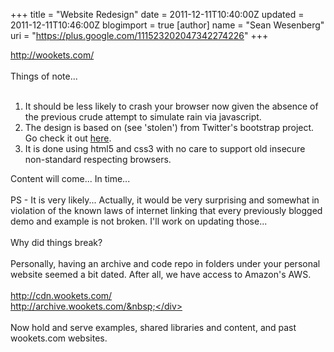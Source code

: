 +++
title = "Website Redesign"
date = 2011-12-11T10:40:00Z
updated = 2011-12-11T10:46:00Z
blogimport = true 
[author]
	name = "Sean Wesenberg"
	uri = "https://plus.google.com/111523202047342274226"
+++

<a href="http://wookets.com/">http://wookets.com/</a><br /><br />Things of note...<br /><br /><ol><li>It should be less likely to crash your browser now given the absence of the previous crude attempt to simulate rain via javascript.&nbsp;</li><li>The design is based on (see 'stolen') from Twitter's bootstrap project. Go check it out <a href="http://twitter.github.com/bootstrap/">here</a>.</li><li>It is done using html5 and css3 with no care to support old insecure non-standard respecting browsers. &nbsp;</li></ol><div>Content will come... In time...&nbsp;</div><div><br /></div><div>PS - It is very likely... Actually, it would be very surprising and somewhat in violation of the known laws of internet linking that every previously blogged demo and example is not broken. I'll work on updating those...&nbsp;</div><div><br /></div><div>Why did things break?</div><div><br /></div><div>Personally, having an archive and code repo in folders under your personal website seemed a bit dated. After all, we have access to Amazon's AWS.&nbsp;</div><div><br /></div><div>http://cdn.wookets.com/</div><div>http://archive.wookets.com/&nbsp;</div><div><br /></div><div>Now hold and serve examples, shared libraries and content, and past wookets.com websites.&nbsp;</div>

